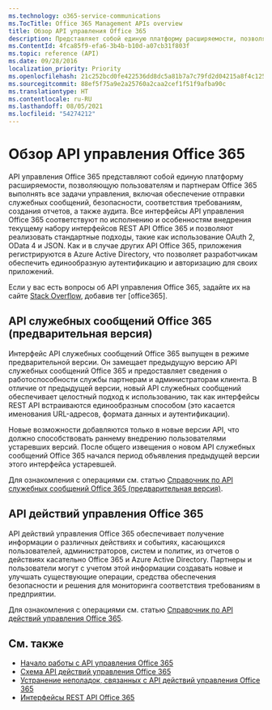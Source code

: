 ```yaml
---
ms.technology: o365-service-communications
ms.TocTitle: Office 365 Management APIs overview
title: Обзор API управления Office 365
description: Представляет собой единую платформу расширяемости, позволяющую пользователям и партнерам Office 365 выполнять все задачи управления, включая обеспечение отправки служебных сообщений, безопасности, соответствия требованиям, создания отчетов, а также аудита.
ms.ContentId: 4fca85f9-efa6-3b4b-b10d-a07cb31f803f
ms.topic: reference (API)
ms.date: 09/28/2016
localization_priority: Priority
ms.openlocfilehash: 21c252bcd0fe422536dd8dc5a81b7a7c79fd2d04215a8f4c125af3116947b982
ms.sourcegitcommit: 88ef5f75a9e2a25760a2caa2cef1f51f9afba90c
ms.translationtype: HT
ms.contentlocale: ru-RU
ms.lasthandoff: 08/05/2021
ms.locfileid: "54274212"
---
```

# <a name="office-365-management-apis-overview"></a>Обзор API управления Office 365

API управления Office 365 представляют собой единую платформу расширяемости, позволяющую пользователям и партнерам Office 365 выполнять все задачи управления, включая обеспечение отправки служебных сообщений, безопасности, соответствия требованиям, создания отчетов, а также аудита. Все интерфейсы API управления Office 365 соответствуют по исполнению и особенностям внедрения текущему набору интерфейсов REST API Office 365 и позволяют реализовать стандартные подходы, такие как использование OAuth 2, OData 4 и JSON. Как и в случае других API Office 365, приложения регистрируются в Azure Active Directory, что позволяет разработчикам обеспечить единообразную аутентификацию и авторизацию для своих приложений.

Если у вас есть вопросы об API управления Office 365, задайте их на сайте [Stack Overflow](http://stackoverflow.com/tags/office365), добавив тег [office365].

## <a name="office-365-service-communications-api-preview"></a>API служебных сообщений Office 365 (предварительная версия)

Интерфейс API служебных сообщений Office 365 выпущен в режиме предварительной версии. Он замещает предыдущую версию API служебных сообщений Office 365 и предоставляет сведения о работоспособности службы партнерам и администраторам клиента. В отличие от предыдущей версии, новый API служебных сообщений обеспечивает целостный подход к использованию, так как интерфейсы REST API встраиваются единообразным способом (это касается именования URL-адресов, формата данных и аутентификации).

Новые возможности добавляются только в новые версии API, что должно способствовать раннему внедрению пользователями устаревших версий. После общего извещения о новом API служебных сообщений Office 365 начался период объявления предыдущей версии этого интерфейса устаревшей. 

Для ознакомления с операциями см. статью [Справочник по API служебных сообщений Office 365 (предварительная версия)](office-365-service-communications-api-reference.md).


## <a name="office-365-management-activity-api"></a>API действий управления Office 365

API действий управления Office 365 обеспечивает получение информации о различных действиях и событиях, касающихся пользователей, администраторов, систем и политик, из отчетов о действиях касательно Office 365 и Azure Active Directory. Партнеры и пользователи могут с учетом этой информации создавать новые и улучшать существующие операции, средства обеспечения безопасности и решения для мониторинга соответствия требованиям в предприятии. 

Для ознакомления с операциями см. статью [Справочник по API действий управления Office 365](office-365-management-activity-api-reference.md).

## <a name="see-also"></a>См. также

- [Начало работы с API управления Office 365](get-started-with-office-365-management-apis.md)
- [Схема API действий управления Office 365](office-365-management-activity-api-schema.md)
- [Устранение неполадок, связанных с API действий управления Office 365](troubleshooting-the-office-365-management-activity-api.md)
- [Интерфейсы REST API Office 365](https://docs.microsoft.com/previous-versions/office/office-365-api/how-to/platform-development-overview)

